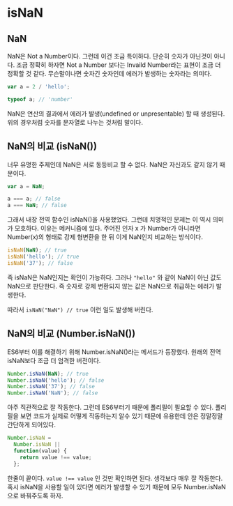 # isNaN

## NaN

NaN은 Not a Number이다. 그런데 이건 조금 특이하다. 단순히 숫자가 아닌것이 아니다. 조금 정확히 하자면 Not a Number 보다는 Invaild Number라는 표현이 조금 더 정확할 것 같다. 무슨말이나면 숫자긴 숫자인데 에러가 발생하는 숫자라는 의미다.

```javascript
var a = 2 / 'hello';

typeof a; // 'number'
```

NaN은 연산의 결과에서 에러가 발생(undefined or unpresentable) 할 때 생성된다. 위의 경우처럼 숫자를 문자열로 나누는 것처럼 말이다.

## NaN의 비교 (isNaN())

너무 유명한 주제인데 NaN은 서로 동등비교 할 수 없다. NaN은 자신과도 같지 않기 때문이다.

```javascript
var a = NaN;

a === a; // false
a === NaN; // false
```

그래서 내장 전역 함수인 isNaN()을 사용했었다.
그런데 치명적인 문제는 이 역시 의미가 모호하다. 이유는 메커니즘에 있다. 주어진 인자 x 가 Number가 아니라면 Number(x)의 형태로 강제 형변환을 한 뒤 이게 NaN인지 비교하는 방식이다.

```javascript
isNaN(NaN); // true
isNaN('hello'); // true
isNaN('37'); // false
```

즉 isNaN은 NaN인지는 확인이 가능하다. 그러나 `"hello"` 와 같이 NaN이 아닌 값도 NaN으로 판단한다. 즉 숫자로 강제 변환되지 않는 값은 NaN으로 취급하는 에러가 발생한다.

따라서 `isNaN("NaN") // true` 이런 일도 발생해 버린다.

## NaN의 비교 (Number.isNaN())

ES6부터 이를 해결하기 위해 Number.isNaN()라는 메서드가 등장했다. 원래의 전역 isNaN보다 조금 더 엄격한 버전이다.

```javascript
Number.isNaN(NaN); // true
Number.isNaN('hello'); // false
Number.isNaN('37'); // false
Number.isNaN('NaN'); // false
```

아주 직관적으로 잘 작동한다. 그런데 ES6부터기 때문에 폴리필이 필요할 수 있다. 폴리필을 보면 코드가 실제로 어떻게 작동하는지 알수 있기 때문에 유용한데 안은 정말정말 간단하게 되어있다.

```javascript
Number.isNaN =
  Number.isNaN ||
  function(value) {
    return value !== value;
  };
```

한줄이 끝이다. `value !== value` 인 것만 확인하면 된다. 생각보다 매우 잘 작동한다. 혹시 isNaN을 사용할 일이 있다면 에러가 발생할 수 있기 때문에 모두 Number.isNaN으로 바꿔주도록 하자.
